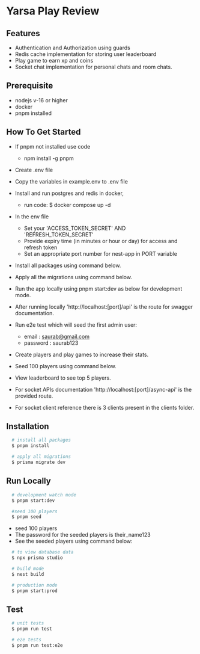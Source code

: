 
# Yarsa Play Review




## Features

- Authentication and Authorization using guards
- Redis cache implementation for storing user leaderboard
- Play game to earn xp and coins
- Socket chat implementation for personal chats and room chats.




## Prerequisite

- nodejs v-16 or higher
- docker
- pnpm installed

## How To Get Started

- If pnpm not installed use code 
  - npm install -g pnpm
- Create .env file
- Copy the variables in example.env to .env file
- Install and run postgres and redis in docker, 
  - run code: $ docker compose up -d

- In the env file
  - Set your 'ACCESS_TOKEN_SECRET' AND 'REFRESH_TOKEN_SECRET'
  - Provide expiry time (in minutes or hour or day) for access and refresh token 
  - Set an appropriate port number for nest-app in PORT variable


- Install all packages using command below.
- Apply all the migrations using command below. 
- Run the app locally using pnpm start:dev as below for development mode.

- After running locally 'http://localhost:[port]/api' is the route for swagger documentation.
- Run e2e test which will seed the first admin user:
  - email : saurab@gmail.com
  - password : saurab123
- Create players and play games to increase their stats.
- Seed 100 players using command below.
- View leaderboard to see top 5 players.
- For socket APIs documentation 'http://localhost:[port]/async-api' is the provided route.
- For socket client reference there is 3 clients present in the clients folder.

## Installation

```bash
  # install all packages
  $ pnpm install
```

```bash
  # apply all migrations
  $ prisma migrate dev
```



## Run Locally


```bash
  # development watch mode
  $ pnpm start:dev
```

```bash
  #seed 100 players
  $ pnpm seed
  ````
- seed 100 players
- The password for the seeded players is their_name123
- See the seeded players using command below:

```bash
  # to view database data
  $ npx prisma studio
  ````

```bash
  # build mode
  $ nest build
```

```bash
  # production mode
  $ pnpm start:prod
```





## Test

```bash
  # unit tests
  $ pnpm run test
```

```bash
  # e2e tests
  $ pnpm run test:e2e
```

